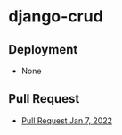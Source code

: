 # django-crud

## Deployment
- None

## Pull Request
- [Pull Request Jan 7, 2022](https://github.com/spamuelranek/django-crud/pull/1)